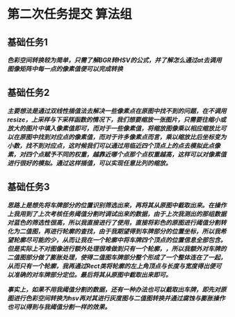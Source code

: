 # **第二次任务提交 算法组**

## 基础任务1

***色彩空间转换较为简单，只需了解BGR转HSV的公式，并了解怎么通过at去调用图像矩阵中每一点的像素值便可以完成转换***  

## 基础任务2

***主要想法是通过双线性插值法去解决一些像素点在原图中找不到的问题，在不调用resize，上采样与下采样函数的情况下，我们想要缩放一张图片，只需要往缩小或放大的图片中填入像素值即可，而对于一些像素值，将缩放图像乘以相应缩放比可以在原图中找到对应点的像素值，而对于许多像素点而言，乘以缩放比后坐标变为小数，找不到对应点，这时候我们可以通过用临近四个顶点上的点去模拟此点像素，对四个点赋予不同的权重，越靠近哪个点那个点权重越高，这样可以对像素值进行很好的模拟。通过这样插值，可以实现任意比列的缩放。***  

## 基础任务3

***思路上是想先将车牌部分的位置识别筛选出来，再将其从原图中截取出来。在操作上我用到了上次考核任务阈值分割时调试出来的数据，由于上次我测出的那组数据对蓝色的筛选性很高，所以我直接进行了使用，直接将彩色的原图进行阈值分割转化为二值图，再进行轮廓的查找，由于我期望得到车牌部分的位置坐标，所以我希望轮廓尽可能的少，从而让我在一个轮廓中将车牌四个顶点的位置信息全部包含。但是实际上不对图像进行额外处理很难做到只有一个轮廓，，所以我额外对车牌的二值图部分做了膨胀处理，使得二值图车牌部分整个形成了一个整体连在了一起，从而只有一个轮廓，我再通过Rect类将轮廓的左上角顶点与长度与宽度得出便可以准确的对车牌部分定位。最后将其从原图中截取出来即可。***  

***事实上，如果不用我阈值分割的数据，还有一种办法也可以截取出车牌，即先对原图进行色彩空间转换为hsv再对其进行灰度图与二值图转换并通过腐蚀与膨胀操作也可以得到与我阈值分割一样的效果。***  


